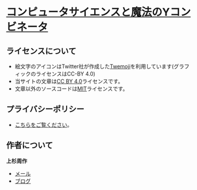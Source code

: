 # [コンピュータサイエンスと魔法のYコンビネータ](https://yj.chibicode.com)

## ライセンスについて

- 絵文字のアイコンはTwitter社が作成した[Twemoji](https://github.com/twitter/twemoji)を利用しています(グラフィックのライセンスはCC-BY 4.0)
- 当サイトの文章は[CC BY 4.0](https://creativecommons.org/licenses/by/4.0/)ライセンスです。
- 文章以外のソースコードは[MIT](docs/license-non-text.txt)ライセンスです。

## プライバシーポリシー

- [こちらをご覧ください](docs/privacy-policy-jp.md)。

## 作者について

**上杉周作**

- [メール](mailto:shu@chibicode.com)
- [ブログ](https://jp.chibicode.com)
